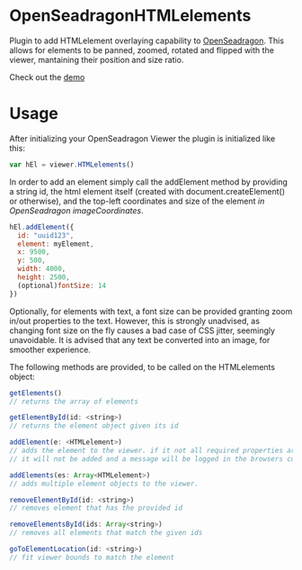 # OpenSeadragonHTMLelements

Plugin to add HTMLelement overlaying capability to [OpenSeadragon](https://github.com/openseadragon/openseadragon).
This allows for elements to be panned, zoomed, rotated and flipped with the viewer, mantaining their position and size ratio.

Check out the [demo](https://antonioxdias.github.io/OpenSeadragonHTMLelements/)

# Usage

After initializing your OpenSeadragon Viewer the plugin is initialized like this:

`````javascript
var hEl = viewer.HTMLelements()
`````

In order to add an element simply call the addElement method by providing a string id, the html element itself (created with document.createElement() or otherwise), and the top-left coordinates and size of the element *in OpenSeadragon imageCoordinates*.

`````javascript
hEl.addElement({
  id: "uuid123",
  element: myElement,
  x: 9500,
  y: 500,
  width: 4000,
  height: 2500,
  (optional)fontSize: 14
})
`````

Optionally, for elements with text, a font size can be provided granting zoom in/out properties to the text. However, this is strongly unadvised, as changing font size on the fly causes a bad case of CSS jitter, seemingly unavoidable. It is advised that any text be converted into an image, for smoother experience.

The following methods are provided, to be called on the HTMLelements object:

`````javascript
getElements()
// returns the array of elements

getElementById(id: <string>)
// returns the element object given its id

addElement(e: <HTMLelement>)
// adds the element to the viewer. if it not all required properties are provided
// it will not be added and a message will be logged in the browsers console

addElements(es: Array<HTMLelement>)
// adds multiple element objects to the viewer.

removeElementById(id: <string>)
// removes element that has the provided id

removeElementsById(ids: Array<string>)
// removes all elements that match the given ids

goToElementLocation(id: <string>)
// fit viewer bounds to match the element
`````
